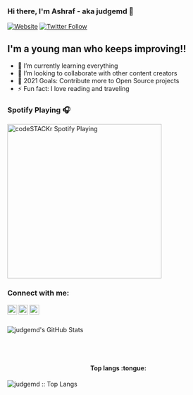 ### Hi there, I'm Ashraf - aka judgemd 👋

[![Website](https://img.shields.io/website?label=judgemd.com&style=for-the-badge&url=https%3A%2F%2Fcodestackr.com)](https://judgemd.com)
[![Twitter Follow](https://img.shields.io/twitter/follow/ashraafmammadov?color=1DA1F2&logo=twitter&style=for-the-badge)](https://twitter.com/intent/follow?original_referer=https%3A%2F%2Fgithub.com%2Fashraafmammadov&screen_name=ashraafmammadov)

## I'm a young man who keeps improving!!

- 🌱 I’m currently learning everything
- 👯 I’m looking to collaborate with other content creators
- 🥅 2021 Goals: Contribute more to Open Source projects
- ⚡ Fun fact: I love reading and traveling

### Spotify Playing 🎧

[<img src="https://now-playing-codestackr.vercel.app/api/spotify-playing" alt="codeSTACKr Spotify Playing" width="350" />](https://open.spotify.com/playlist/2yf1UjCiNgK7Fo41PRr9Co?si=4bb25a57ec314016)

### Connect with me:

<img align="left" alt="judgemd | Twitter" width="22px" src="https://cdn.jsdelivr.net/npm/simple-icons@v3/icons/twitter.svg" />
<img align="left" alt="judgemd | LinkedIn" width="22px" src="https://cdn.jsdelivr.net/npm/simple-icons@v3/icons/linkedin.svg" />
<img align="left" alt="judgemd | Instagram" width="22px" src="https://cdn.jsdelivr.net/npm/simple-icons@v3/icons/instagram.svg" />

<br>
<br>

<p><img align="left" alt="judgemd's GitHub Stats" src="https://github-readme-stats.codestackr.vercel.app/api?username=judgemd&show_icons=true&hide_border=true" /></p>

<br>
<br>
<br>
<br>
<h4 align="center">Top langs :tongue:</h4>

<p><img align="left" src="https://github-readme-stats.vercel.app/api/top-langs/?username=judgemd&langs_count=10&theme=tokyonight&layout=compact" alt="judgemd :: Top Langs" /></p>
